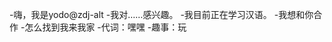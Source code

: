 -嗨，我是yodo@zdj-alt
-我对……感兴趣。
-我目前正在学习汉语。
-我想和你合作
-怎么找到我来我家
-代词：嘿嘿
-趣事：玩

<!---
zdj-alt/zdj-alt是一个特殊的存储库，因为它的'README.md（这个文件）出现在您的GitHub配置文件中。
您可以单击预览链接查看更改。
--->
